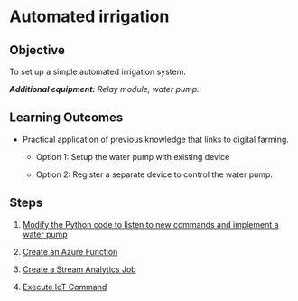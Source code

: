 # Automated irrigation

## Objective

To set up a simple automated irrigation system.

_**Additional equipment:** Relay module, water pump._

## Learning Outcomes

- Practical application of previous knowledge that links to digital farming.

  - Option 1: Setup the water pump with existing device
  
  - Option 2: Register a separate device to control the water pump.

## Steps

1. [Modify the Python code to listen to new commands and implement a water pump](AutoIrrigation.md)
  
1. [Create an Azure Function](Create_Azure_Function.md)

1. [Create a Stream Analytics Job](Create_stream_analytics.md)

1. [Execute IoT Command](Execute_IoT_Command.md)
